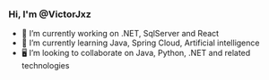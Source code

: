 ### Hi, I'm @VictorJxz

<!--
**VictorJxz/VictorJxz** is a ✨ _special_ ✨ repository because its `README.md` (this file) appears on your GitHub profile.

Here are some ideas to get you started:
-->
- 🔭 I’m currently working on .NET, SqlServer and React
- 🌱 I’m currently learning Java, Spring Cloud, Artificial intelligence
- 🖥️ I’m looking to collaborate on Java, Python, .NET and related technologies
